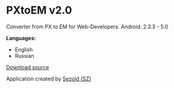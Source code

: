 PXtoEM v2.0
======

Converter from PX to EM for Web-Developers. Android: 2.3.3 - 5.0

<b>Languages:</b>
- English
- Russian

<a href="https://github.com/sezoid/PXtoEM/archive/master.zip">Download source</a>

Application created by <a href="http:/sezex.ru/">Sezoid (SZ)</a>